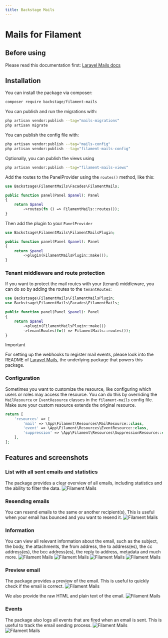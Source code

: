 ```yaml
---
title: Backstage Mails
---
```


# Mails for Filament

## Before using

Please read this documentation first: [Laravel Mails docs](/09-plugins/plugins/mails/sub/laravel-mails/01-introduction.html)

## Installation

You can install the package via composer:

```bash
composer require backstage/filament-mails
```

You can publish and run the migrations with:

```bash
php artisan vendor:publish --tag="mails-migrations"
php artisan migrate
```

You can publish the config file with:

```bash
php artisan vendor:publish --tag="mails-config"
php artisan vendor:publish --tag="filament-mails-config"
```

Optionally, you can publish the views using

```bash
php artisan vendor:publish --tag="filament-mails-views"
```

Add the routes to the PanelProvider using the `routes()` method, like this:

```php
use Backstsage\FilamentMails\Facades\FilamentMails;

public function panel(Panel $panel): Panel
{
    return $panel
        ->routes(fn () => FilamentMails::routes());
}
```

Then add the plugin to your `PanelProvider`

```php
use Backstsage\FilamentMails\FilamentMailsPlugin;

public function panel(Panel $panel): Panel
{
    return $panel
        ->plugin(FilamentMailsPlugin::make());
}
```

### Tenant middleware and route protection

If you want to protect the mail routes with your (tenant) middleware, you can do so by adding the routes to the `tenantRoutes`:

```php
use Backstsage\FilamentMails\FilamentMailsPlugin;
use Backstsage\FilamentMails\Facades\FilamentMails;

public function panel(Panel $panel): Panel
{
    return $panel
        ->plugin(FilamentMailsPlugin::make())
        ->tenantRoutes(fn() => FilamentMails::routes());
}
```

> [!IMPORTANT]
> For setting up the webhooks to register mail events, please look into the README of [Laravel Mails](https://github.com/backstagephp/laravel-mails), the underlying package that powers this package.

### Configuration

Sometimes you want to customize the resource, like configuring which users or roles may access the resource. You can do this by overriding the `MailResource` or `EventResource` classes in the `filament-mails` config file. Make sure your custom resource extends the original resource.

```php
return [
    'resources' => [
        'mail' => \App\Filament\Resources\MailResource::class,
        'event' => \App\Filament\Resources\EventResource::class,
        'suppression' => \App\Filament\Resources\SuppressionResource::class
    ],
];
```

## Features and screenshots

### List with all sent emails and statistics

The package provides a clear overview of all emails, including statistics and the ability to filter the data.
![Filament Mails](https://raw.githubusercontent.com/backstagephp/filament-mails/main/docs/mails-list.png)

### Resending emails

You can resend emails to the same or another recipient(s). This is useful when your email has bounced and you want to resend it.
![Filament Mails](https://raw.githubusercontent.com/backstagephp/filament-mails/main/docs/mail-resend.png)

### Information

You can view all relevant information about the email, such as the subject, the body, the attachments, the from address, the to address(es), the cc address(es), the bcc address(es), the reply to address, metadata and much more.
![Filament Mails](https://raw.githubusercontent.com/backstagephp/filament-mails/main/docs/mail-sender-information.png)
![Filament Mails](https://raw.githubusercontent.com/backstagephp/filament-mails/main/docs/mail-statistics.png)
![Filament Mails](https://raw.githubusercontent.com/backstagephp/filament-mails/main/docs/mail-events.png)
![Filament Mails](https://raw.githubusercontent.com/backstagephp/filament-mails/main/docs/mail-attachments.png)

### Preview email

The package provides a preview of the email. This is useful to quickly check if the email is correct.
![Filament Mails](https://raw.githubusercontent.com/backstagephp/filament-mails/main/docs/mail-preview.png)

We also provide the raw HTML and plain text of the email.
![Filament Mails](https://raw.githubusercontent.com/backstagephp/filament-mails/main/docs/mail-raw-html.png)

### Events

The package also logs all events that are fired when an email is sent. This is useful to track the email sending process.
![Filament Mails](https://raw.githubusercontent.com/backstagephp/filament-mails/main/docs/events-list.png)
![Filament Mails](https://raw.githubusercontent.com/backstagephp/filament-mails/main/docs/event-details.png)